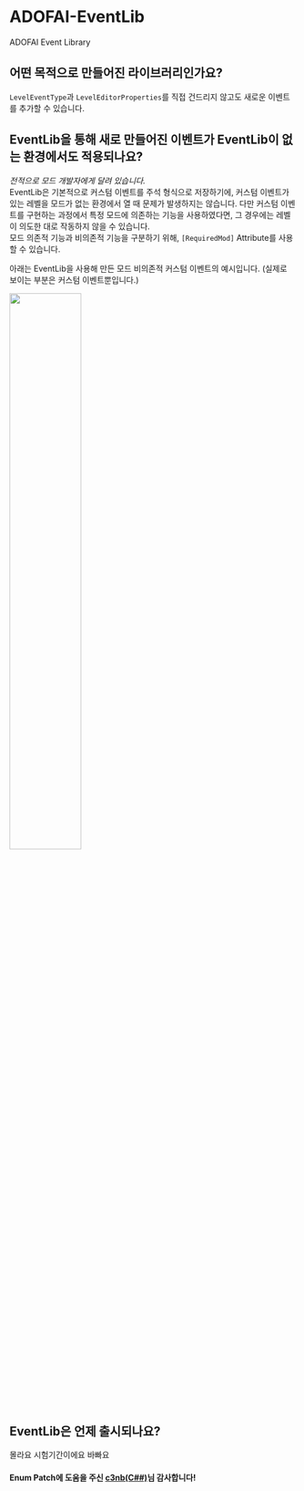# ADOFAI-EventLib
ADOFAI Event Library

## 어떤 목적으로 만들어진 라이브러리인가요?
`LevelEventType`과 `LevelEditorProperties`를 직접 건드리지 않고도 새로운 이벤트를 추가할 수 있습니다.

## EventLib을 통해 새로 만들어진 이벤트가 EventLib이 없는 환경에서도 적용되나요?
_전적으로 모드 개발자에게 달려 있습니다._<br>
EventLib은 기본적으로 커스텀 이벤트를 주석 형식으로 저장하기에, 커스텀 이벤트가 있는 레벨을 모드가 없는 환경에서 열 때 문제가 발생하지는 않습니다. 다만 커스텀 이벤트를 구현하는 과정에서 특정 모드에 의존하는 기능을 사용하였다면, 그 경우에는 레벨이 의도한 대로 작동하지 않을 수 있습니다. <br>
모드 의존적 기능과 비의존적 기능을 구분하기 위해, `[RequiredMod]` Attribute를 사용할 수 있습니다.

아래는 EventLib을 사용해 만든 모드 비의존적 커스텀 이벤트의 예시입니다. (실제로 보이는 부분은 커스텀 이벤트뿐입니다.)

<img width="50%" src="https://github.com/papertoy1127/ADOFAI-EventLib/assets/46876705/c8426d10-ce06-412c-b75d-11c87395c0c5"/>

## EventLib은 언제 출시되나요?
몰라요 시험기간이에요 바빠요

#### Enum Patch에 도움을 주신 [c3nb(C##)](https://github.com/c3nb)님 감사합니다!
